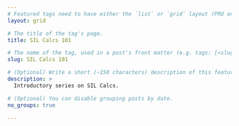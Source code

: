 ```yaml
---
# Featured tags need to have either the `list` or `grid` layout (PRO only).
layout: grid

# The title of the tag's page.
title: SIL Calcs 101

# The name of the tag, used in a post's front matter (e.g. tags: [<slug>]).
slug: SIL Calcs 101

# (Optional) Write a short (~150 characters) description of this featured tag.
description: >
  Introductory series on SIL Calcs.

# (Optional) You can disable grouping posts by date.
no_groups: true

---
```

